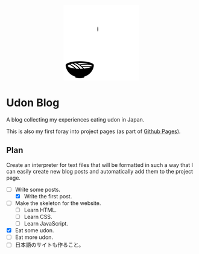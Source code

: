 <p align="center">
  <a href="http://shlappas.com/udon-blog/">
    <img src="images/icon/icon.svg" width="200" height="200">
  </a>
</p>

# Udon Blog

A blog collecting my experiences eating udon in Japan.

This is also my first foray into project pages (as part of [Github Pages](https://pages.github.com/)).

## Plan

Create an interpreter for text files that will be formatted in such a way that I can easily create new blog posts and automatically add them to the project page.

- [ ] Write some posts.
  - [x] Write the first post.
- [ ] Make the skeleton for the website.
  - [ ] Learn HTML.
  - [ ] Learn CSS.
  - [ ] Learn JavaScript.
- [x] Eat some udon.
- [ ] Eat more udon.
- [ ] 日本語のサイトも作ること。
